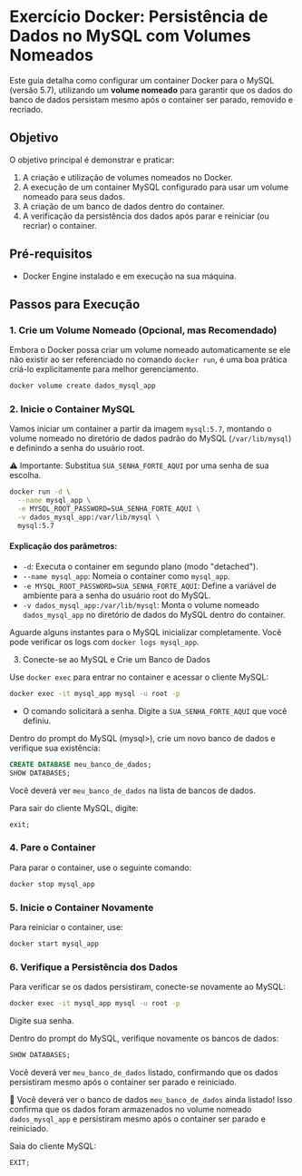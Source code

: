 # Exercício Docker: Persistência de Dados no MySQL com Volumes Nomeados

Este guia detalha como configurar um container Docker para o MySQL (versão 5.7), utilizando um **volume nomeado** para garantir que os dados do banco de dados persistam mesmo após o container ser parado, removido e recriado.

## Objetivo

O objetivo principal é demonstrar e praticar:
1.  A criação e utilização de volumes nomeados no Docker.
2.  A execução de um container MySQL configurado para usar um volume nomeado para seus dados.
3.  A criação de um banco de dados dentro do container.
4.  A verificação da persistência dos dados após parar e reiniciar (ou recriar) o container.

## Pré-requisitos

* Docker Engine instalado e em execução na sua máquina.

## Passos para Execução

### 1. Crie um Volume Nomeado (Opcional, mas Recomendado)

Embora o Docker possa criar um volume nomeado automaticamente se ele não existir ao ser referenciado no comando `docker run`, é uma boa prática criá-lo explicitamente para melhor gerenciamento.

```bash
docker volume create dados_mysql_app
```

### 2. Inicie o Container MySQL
Vamos iniciar um container a partir da imagem `mysql:5.7`, montando o volume nomeado no diretório de dados padrão do MySQL (`/var/lib/mysql`) e definindo a senha do usuário root.

⚠️ Importante: Substitua `SUA_SENHA_FORTE_AQUI` por uma senha de sua escolha.

```bash
docker run -d \
  --name mysql_app \
  -e MYSQL_ROOT_PASSWORD=SUA_SENHA_FORTE_AQUI \
  -v dados_mysql_app:/var/lib/mysql \
  mysql:5.7
```
#### Explicação dos parâmetros:
* `-d`: Executa o container em segundo plano (modo "detached").
* `--name mysql_app`: Nomeia o container como `mysql_app`.
* `-e MYSQL_ROOT_PASSWORD=SUA_SENHA_FORTE_AQUI`: Define a variável de ambiente para a senha do usuário root do MySQL.
* `-v dados_mysql_app:/var/lib/mysql`: Monta o volume nomeado `dados_mysql_app` no diretório de dados do MySQL dentro do container.

Aguarde alguns instantes para o MySQL inicializar completamente. Você pode verificar os logs com `docker logs mysql_app`.

3. Conecte-se ao MySQL e Crie um Banco de Dados

Use `docker exec` para entrar no container e acessar o cliente MySQL:

```bash
docker exec -it mysql_app mysql -u root -p
```
- O comando solicitará a senha. Digite a `SUA_SENHA_FORTE_AQUI` que você definiu.

Dentro do prompt do MySQL (mysql>), crie um novo banco de dados e verifique sua existência:
```sql
CREATE DATABASE meu_banco_de_dados;
SHOW DATABASES;
```
Você deverá ver `meu_banco_de_dados` na lista de bancos de dados.

Para sair do cliente MySQL, digite:

```sql
exit;
```

### 4. Pare o Container
Para parar o container, use o seguinte comando:

```bash
docker stop mysql_app
```

### 5. Inicie o Container Novamente
Para reiniciar o container, use:

```bash
docker start mysql_app
```

### 6. Verifique a Persistência dos Dados
Para verificar se os dados persistiram, conecte-se novamente ao MySQL:

```bash
docker exec -it mysql_app mysql -u root -p
```
Digite sua senha.

Dentro do prompt do MySQL, verifique novamente os bancos de dados:
```sql
SHOW DATABASES;
```

Você deverá ver `meu_banco_de_dados` listado, confirmando que os dados persistiram mesmo após o container ser parado e reiniciado.

🎉 Você deverá ver o banco de dados `meu_banco_de_dados` ainda listado! Isso confirma que os dados foram armazenados no volume nomeado `dados_mysql_app` e persistiram mesmo após o container ser parado e reiniciado.

Saia do cliente MySQL:

```sql
EXIT;
```
